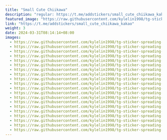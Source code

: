 ```yaml
---
title: "Small Cute Chiikawa"
description: "regular: https://t.me/addstickers/small_cute_chiikawa_kakao"
featured_image: "https://raw.githubusercontent.com/kylelin1998/tg-sticker-spreading-worldwide-images/main/img/9e565de8-fd13-4965-8f27-619d03f5a5bf.jpg"
link: "https://t.me/addstickers/small_cute_chiikawa_kakao"
weight: 3
date: 2024-03-31T08:14:14+08:00
images:
  - https://raw.githubusercontent.com/kylelin1998/tg-sticker-spreading-worldwide-images/main/img/9e565de8-fd13-4965-8f27-619d03f5a5bf.jpg
  - https://raw.githubusercontent.com/kylelin1998/tg-sticker-spreading-worldwide-images/main/img/fdc188e8-6cbf-4b86-8c5b-e16353c737ed.jpg
  - https://raw.githubusercontent.com/kylelin1998/tg-sticker-spreading-worldwide-images/main/img/cfbd0736-bbe5-4793-b207-d5c18d784e74.jpg
  - https://raw.githubusercontent.com/kylelin1998/tg-sticker-spreading-worldwide-images/main/img/473dbe67-ae22-4a14-89a4-00ec68d1dd28.jpg
  - https://raw.githubusercontent.com/kylelin1998/tg-sticker-spreading-worldwide-images/main/img/7e52ef5b-cd99-438a-9043-b512fd68569d.jpg
  - https://raw.githubusercontent.com/kylelin1998/tg-sticker-spreading-worldwide-images/main/img/cd550f74-ebf2-40d7-beca-6f2db001619a.jpg
  - https://raw.githubusercontent.com/kylelin1998/tg-sticker-spreading-worldwide-images/main/img/4bf3ef89-8d8c-40b3-ac17-3ac2cb763557.jpg
  - https://raw.githubusercontent.com/kylelin1998/tg-sticker-spreading-worldwide-images/main/img/0470ab4a-839e-487b-8b9f-894d8e8dbf40.jpg
  - https://raw.githubusercontent.com/kylelin1998/tg-sticker-spreading-worldwide-images/main/img/66c66b1a-5f9b-44e3-a906-4cd31deb7966.jpg
  - https://raw.githubusercontent.com/kylelin1998/tg-sticker-spreading-worldwide-images/main/img/4457a18e-9769-44be-8510-dfcd1e875a8b.jpg
  - https://raw.githubusercontent.com/kylelin1998/tg-sticker-spreading-worldwide-images/main/img/c2a4662d-7be9-45c7-bbdf-a6d1e336b260.jpg
  - https://raw.githubusercontent.com/kylelin1998/tg-sticker-spreading-worldwide-images/main/img/40e42870-e707-46af-ac58-764adc2a7021.jpg
  - https://raw.githubusercontent.com/kylelin1998/tg-sticker-spreading-worldwide-images/main/img/5611ee4e-d501-400d-a01b-ece939470e9d.jpg
  - https://raw.githubusercontent.com/kylelin1998/tg-sticker-spreading-worldwide-images/main/img/8b92f71d-1bd6-4d80-b5ad-33b00442ff13.jpg
  - https://raw.githubusercontent.com/kylelin1998/tg-sticker-spreading-worldwide-images/main/img/f86097e6-7756-4cb8-839e-ded7a66bb592.jpg
  - https://raw.githubusercontent.com/kylelin1998/tg-sticker-spreading-worldwide-images/main/img/30913ff9-bb0a-4a85-bba5-0e039b0d771a.jpg
  - https://raw.githubusercontent.com/kylelin1998/tg-sticker-spreading-worldwide-images/main/img/df194e76-127b-474f-a7ff-31710e42a306.jpg
  - https://raw.githubusercontent.com/kylelin1998/tg-sticker-spreading-worldwide-images/main/img/ff9c55f8-7f9e-4166-b96b-85b9afec5a78.jpg
  - https://raw.githubusercontent.com/kylelin1998/tg-sticker-spreading-worldwide-images/main/img/e83c24fe-baf0-4417-956a-c6bf0d518cae.jpg
  - https://raw.githubusercontent.com/kylelin1998/tg-sticker-spreading-worldwide-images/main/img/c04a19d1-62bf-40c2-bfdf-c72306340948.jpg
---
```

